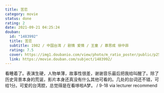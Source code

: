 ```yaml
---
title: 苦恋
category: movie
status: done
rating: 2
date: 2021-09-21 04:25:24
douban:
  id: "1483992"
  title: 苦恋
  subtitle: 1982 / 中国台湾 / 剧情 爱情 / 王童 / 慕思成 徐中菲
  rating: 7.5
  cover: https://img1.doubanio.com/view/photo/m_ratio_poster/public/p2524057169.jpg
  link: https://movie.douban.com/subject/1483992/
---
```


看睡着了。表演生硬，人物单薄，故事性很差，谢谢音乐最后把我给叫醒了。除了历史背景本身的荒诞，影片本身还真没有什么其他可看的。几处的台词还不错，可给1分。可爱的台湾腔，总觉得是在看哆啦A梦。 / 9-18 via lecturer recommend
